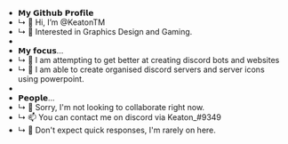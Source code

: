 - 𝗠𝘆 𝗚𝗶𝘁𝗵𝘂𝗯 𝗣𝗿𝗼𝗳𝗶𝗹𝗲
- ↳ 👋 Hi, I’m @KeatonTM
- ↳ 👀 Interested in Graphics Design and Gaming.
- 
- 𝗠𝘆 𝗳𝗼𝗰𝘂𝘀...
- ↳ 🌱 I am attempting to get better at creating discord bots and websites
- ↳ 🌸 I am able to create organised discord servers and server icons using powerpoint.
- 
- 𝗣𝗲𝗼𝗽𝗹𝗲...
- ↳ 💞️ Sorry, I'm not looking to collaborate right now.
- ↳ 📫 You can contact me on discord via Keaton_#9349
- ↳ 🦥 Don't expect quick responses, I'm rarely on here.

<!---
KeatonTM/KeatonTM is a ✨ special ✨ repository because its `README.md` (this file) appears on your GitHub profile.
You can click the Preview link to take a look at your changes.
--->
 
